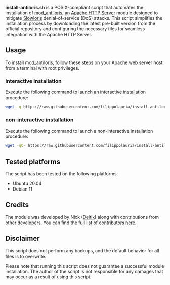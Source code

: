 **install-antiloris.sh** is a POSIX-compliant script that automates the installation of [mod_antiloris](https://github.com/Deltik/mod_antiloris/), an [Apache HTTP Server](https://httpd.apache.org/) module designed to mitigate [Slowloris](https://en.wikipedia.org/wiki/Slowloris_%28computer_security%29) denial-of-service (DoS) attacks. This script simplifies the installation process by downloading the latest pre-built version from the official repository and configuring the necessary files for seamless integration with the Apache HTTP Server.

## Usage
To install mod_antiloris, follow these steps on your Apache web server host from a terminal with root privileges.

### interactive installation
Execute the following command to launch an interactive installation procedure:
```bash
wget -q https://raw.githubusercontent.com/filippolauria/install-antiloris/master/install-antiloris.sh && chmod +x install-antiloris.sh && ./install-antiloris.sh
```

### non-interactive installation
Execute the following command to launch a non-interactive installation procedure:
```bash
wget -qO- https://raw.githubusercontent.com/filippolauria/install-antiloris/master/install-antiloris.sh | sh -s - --accept-disclaimer
```

## Tested platforms
The script has been tested on the following platforms:
- Ubuntu 20.04
- Debian 11

## Credits
The module was developed by Nick ([Deltik](https://github.com/Deltik)) along with contributions from other developers. You can find the full list of contributors [here](https://github.com/Deltik/mod_antiloris/graphs/contributors).

## Disclaimer
This script does not perform any backups, and the default behavior for all files is to overwrite.

Please note that running this script does not guarantee a successful module installation. The author of the script is not responsible for any damages that may occur as a result of using this script.
